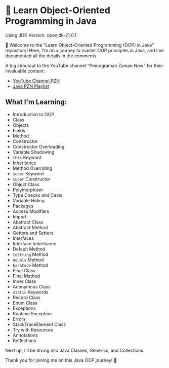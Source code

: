 # 🚀 Learn Object-Oriented Programming in Java

Using JDK Version: openjdk-21.0.1

👋 Welcome to the "Learn Object-Oriented Programming (OOP) in Java" repository! Here, I'm on a journey to master OOP principles in Java, and I've documented all the details in the comments.

A big shoutout to the YouTube channel "Pemograman Zaman Now" for their invaluable content:
- [YouTube Channel PZN](https://youtu.be/f3ZhNnvtV-w?feature=shared)
- [Java PZN Playlist](https://www.youtube.com/playlist?list=PL-CtdCApEFH-p_Q2GyK4K3ORoAT0Yt7CX)

## What I'm Learning:

- Introduction to OOP
- Class
- Objects
- Fields
- Method
- Constructor
- Constructor Overloading
- Variable Shadowing
- `this` Keyword
- Inheritance
- Method Overriding
- `super` Keyword
- `super` Constructor
- Object Class
- Polymorphism
- Type Checks and Casts
- Variable Hiding
- Packages
- Access Modifiers
- Import
- Abstract Class
- Abstract Method
- Getters and Setters
- Interfaces
- Interface Inheritance
- Default Method
- `toString` Method
- `equals` Method
- `hashCode` Method
- Final Class
- Final Method
- Inner Class
- Anonymous Class
- `static` Keywords
- Record Class
- Enum Class
- Exceptions
- Runtime Exception
- Errors
- StackTraceElement Class
- Try with Resources
- Annotations
- Reflections

Next up, I'll be diving into Java Classes, Generics, and Collections.

Thank you for joining me on this Java OOP journey! 🌟
